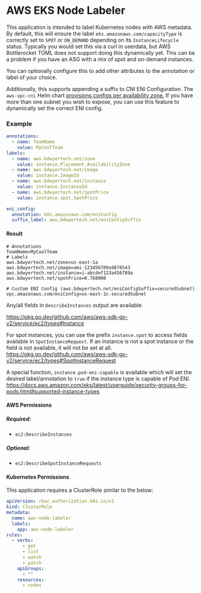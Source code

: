 # AWS EKS Node Labeler

This application is intended to label Kubernetes nodes with AWS metadata.  By default, this will ensure the label `eks.amazonaws.com/capacityType` is correctly set to `SPOT` or `ON_DEMAND` depending on its `InstanceLifecycle` status. Typically you would set this via a curl in userdata, but AWS Bottlerocket TOML does not support doing this dynamically yet.  This can be a problem if you have an ASG with a mix of spot and on-demand instances.

You can optionally configure this to add other attributes to the annotation or label of your choice.

Additionally, this supports appending a suffix to CNI ENI Configuration.  The `aws-vpc-cni` Helm chart [provisions configs per availability zone.](https://github.com/aws/amazon-vpc-cni-k8s/blob/2af69b263885e94e4eeae309b07807b3714c0381/charts/aws-vpc-cni/templates/eniconfig.yaml#L6)  If you have more than one subnet you wish to expose, you can use this feature to dynamically set the correct ENI config.

### Example
```yaml
annotations:
  - name: TeamName
    value: MyCoolTeam
labels:
  - name: aws.bdwyertech.net/zone
    value: instance.Placement.AvailabilityZone
  - name: aws.bdwyertech.net/image
    value: instance.ImageId
  - name: aws.bdwyertech.net/instance
    value: instance.InstanceId
  - name: aws.bdwyertech.net/spotPrice
    value: instance.spot.SpotPrice

eni_config:
  annotation: k8s.amazonaws.com/eniConfig
  suffix_label: aws.bdwyertech.net/eniConfigSuffix
```

#### Result
```
# Annotations
TeamName=MyCoolTeam
# Labels
aws.bdwyertech.net/zone=us-east-1a
aws.bdwyertech.net/image=ami-123456789a9876543
aws.bdwyertech.net/instance=i-abcdef123a456789a
aws.bdwyertech.net/spotPrice=0.768000

# Custom ENI Config (aws.bdwyertech.net/eniConfigSuffix=securedSubnet)
vpc.amazonaws.com/eniConfig=us-east-1c-securedSubnet
```

Any/all fields in `DescribeInstances` output are available.

https://pkg.go.dev/github.com/aws/aws-sdk-go-v2/service/ec2/types#Instance

For spot instances, you can use the prefix `instance.spot` to access fields available in `SpotInstanceRequest`.  If an instance is not a spot instance or the field is not available, it will not be set at all.
https://pkg.go.dev/github.com/aws/aws-sdk-go-v2/service/ec2/types#SpotInstanceRequest

A special function, `instance.pod-eni-capable` is available which will set the desired label/annotation to `true` if the instance type is capable of Pod ENI.
https://docs.aws.amazon.com/eks/latest/userguide/security-groups-for-pods.html#supported-instance-types

#### AWS Permissions
##### Required: 
* `ec2:DescribeInstances`

##### Optional:
* `ec2:DescribeSpotInstanceRequests`

#### Kubernetes Permissions
This application requires a ClusterRole similar to the below:
```yaml
apiVersion: rbac.authorization.k8s.io/v1
kind: ClusterRole
metadata:
  name: aws-node-labeler
  labels:
    app: aws-node-labeler
rules:
  - verbs:
      - get
      - list
      - watch
      - patch
    apiGroups:
      - ""
    resources:
      - nodes
```

